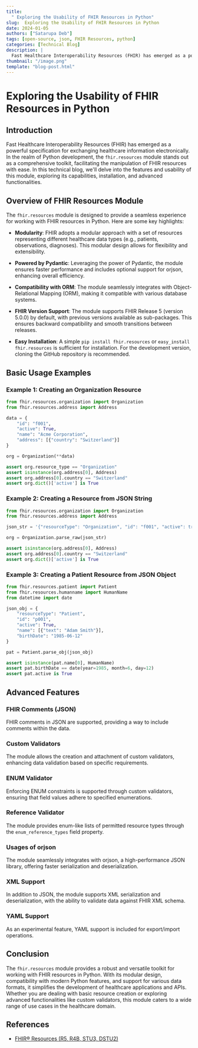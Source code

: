```yaml
---
title:
  " Exploring the Usability of FHIR Resources in Python"
slug:  Exploring the Usability of FHIR Resources in Python
date: 2024-01-05
authors: ["Satarupa Deb"]
tags: [open-source, json, FHIR Resources, python]
categories: [Technical Blog]
description: |
  Fast Healthcare Interoperability Resources (FHIR) has emerged as a powerful specification for exchanging healthcare information electronically. In the realm of Python development, the fhir.resources module stands out as a comprehensive toolkit, facilitating the manipulation of FHIR resources with ease. In this technical blog, we'll delve into the features and usability of this module, exploring its capabilities, installation, and advanced functionalities.
thumbnail: "/image.png"
template: "blog-post.html"
---
```



# Exploring the Usability of FHIR Resources in Python
## Introduction

Fast Healthcare Interoperability Resources (FHIR) has emerged as a powerful specification for exchanging healthcare information electronically. In the realm of Python development, the `fhir.resources` module stands out as a comprehensive toolkit, facilitating the manipulation of FHIR resources with ease. In this technical blog, we'll delve into the features and usability of this module, exploring its capabilities, installation, and advanced functionalities.

## Overview of FHIR Resources Module

The `fhir.resources` module is designed to provide a seamless experience for working with FHIR resources in Python. Here are some key highlights:

- **Modularity**: FHIR adopts a modular approach with a set of resources representing different healthcare data types (e.g., patients, observations, diagnoses). This modular design allows for flexibility and extensibility.

- **Powered by Pydantic**: Leveraging the power of Pydantic, the module ensures faster performance and includes optional support for orjson, enhancing overall efficiency.

- **Compatibility with ORM**: The module seamlessly integrates with Object-Relational Mapping (ORM), making it compatible with various database systems.

- **FHIR Version Support**: The module supports FHIR Release 5 (version 5.0.0) by default, with previous versions available as sub-packages. This ensures backward compatibility and smooth transitions between releases.

- **Easy Installation**: A simple `pip install fhir.resources` or `easy_install fhir.resources` is sufficient for installation. For the development version, cloning the GitHub repository is recommended.

## Basic Usage Examples

### Example 1: Creating an Organization Resource

```python
from fhir.resources.organization import Organization
from fhir.resources.address import Address

data = {
    "id": "f001",
    "active": True,
    "name": "Acme Corporation",
    "address": [{"country": "Switzerland"}]
}

org = Organization(**data)

assert org.resource_type == "Organization"
assert isinstance(org.address[0], Address)
assert org.address[0].country == "Switzerland"
assert org.dict()['active'] is True
```

### Example 2: Creating a Resource from JSON String

```python
from fhir.resources.organization import Organization
from fhir.resources.address import Address

json_str = '{"resourceType": "Organization", "id": "f001", "active": true, "name": "Acme Corporation", "address": [{"country": "Switzerland"}]}'

org = Organization.parse_raw(json_str)

assert isinstance(org.address[0], Address)
assert org.address[0].country == "Switzerland"
assert org.dict()['active'] is True
```

### Example 3: Creating a Patient Resource from JSON Object

```python
from fhir.resources.patient import Patient
from fhir.resources.humanname import HumanName
from datetime import date

json_obj = {
    "resourceType": "Patient",
    "id": "p001",
    "active": True,
    "name": [{"text": "Adam Smith"}],
    "birthDate": "1985-06-12"
}

pat = Patient.parse_obj(json_obj)

assert isinstance(pat.name[0], HumanName)
assert pat.birthDate == date(year=1985, month=6, day=12)
assert pat.active is True
```

## Advanced Features

### FHIR Comments (JSON)

FHIR comments in JSON are supported, providing a way to include comments within the data.

### Custom Validators

The module allows the creation and attachment of custom validators, enhancing data validation based on specific requirements.

### ENUM Validator

Enforcing ENUM constraints is supported through custom validators, ensuring that field values adhere to specified enumerations.

### Reference Validator

The module provides enum-like lists of permitted resource types through the `enum_reference_types` field property.

### Usages of orjson

The module seamlessly integrates with orjson, a high-performance JSON library, offering faster serialization and deserialization.

### XML Support

In addition to JSON, the module supports XML serialization and deserialization, with the ability to validate data against FHIR XML schema.

### YAML Support

As an experimental feature, YAML support is included for export/import operations.

## Conclusion

The `fhir.resources` module provides a robust and versatile toolkit for working with FHIR resources in Python. With its modular design, compatibility with modern Python features, and support for various data formats, it simplifies the development of healthcare applications and APIs. Whether you are dealing with basic resource creation or exploring advanced functionalities like custom validators, this module caters to a wide range of use cases in the healthcare domain.

## References
- [FHIR® Resources (R5, R4B, STU3, DSTU2)](https://github.com/nazrulworld/fhir.resources)